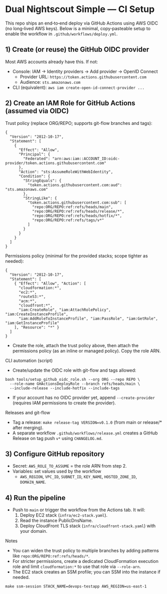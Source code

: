 # Dual Nightscout Simple — CI Setup

This repo ships an end‑to‑end deploy via GitHub Actions using AWS OIDC (no long‑lived AWS keys). Below is a minimal, copy‑pasteable setup to enable the workflow in `.github/workflows/deploy.yml`.

## 1) Create (or reuse) the GitHub OIDC provider
Most AWS accounts already have this. If not:

- Console: IAM → Identity providers → Add provider → OpenID Connect
  - Provider URL: `https://token.actions.githubusercontent.com`
  - Audience: `sts.amazonaws.com`
- CLI (equivalent): `aws iam create-open-id-connect-provider ...`

## 2) Create an IAM Role for GitHub Actions (assumed via OIDC)
Trust policy (replace ORG/REPO; supports git-flow branches and tags):

```
{
  "Version": "2012-10-17",
  "Statement": [
    {
      "Effect": "Allow",
      "Principal": {
        "Federated": "arn:aws:iam::ACCOUNT_ID:oidc-provider/token.actions.githubusercontent.com"
      },
      "Action": "sts:AssumeRoleWithWebIdentity",
      "Condition": {
        "StringEquals": {
          "token.actions.githubusercontent.com:aud": "sts.amazonaws.com"
        },
        "StringLike": {
          "token.actions.githubusercontent.com:sub": [
            "repo:ORG/REPO:ref:refs/heads/main",
            "repo:ORG/REPO:ref:refs/heads/release/*",
            "repo:ORG/REPO:ref:refs/heads/hotfix/*",
            "repo:ORG/REPO:ref:refs/tags/v*"
          ]
        }
      }
    }
  ]
}
```

Permissions policy (minimal for the provided stacks; scope tighter as needed):

```
{
  "Version": "2012-10-17",
  "Statement": [
    { "Effect": "Allow", "Action": [
      "cloudformation:*",
      "ec2:*",
      "route53:*",
      "acm:*",
      "cloudfront:*",
      "iam:CreateRole", "iam:AttachRolePolicy", "iam:CreateInstanceProfile",
      "iam:AddRoleToInstanceProfile", "iam:PassRole", "iam:GetRole", "iam:GetInstanceProfile"
    ], "Resource": "*" }
  ]
}
```

- Create the role, attach the trust policy above, then attach the permissions policy (as an inline or managed policy). Copy the role ARN.

CLI automation (script)
- Create/update the OIDC role with git-flow and tags allowed:
```
bash tools/setup_github_oidc_role.sh --org ORG --repo REPO \
  --role-name GHActionsDeployRole --branch refs/heads/main \
  --include-release --include-hotfix --include-tags
```
- If your account has no OIDC provider yet, append `--create-provider` (requires IAM permissions to create the provider).

Releases and git-flow
- Tag a release: `make release-tag VERSION=v0.1.0` (from main or release/* after merging).
- A separate workflow `.github/workflows/release.yml` creates a GitHub Release on tag push `v*` using `CHANGELOG.md`.

## 3) Configure GitHub repository
- Secret: `AWS_ROLE_TO_ASSUME` = the role ARN from step 2.
- Variables: set values used by the workflow
  - `AWS_REGION`, `VPC_ID`, `SUBNET_ID`, `KEY_NAME`, `HOSTED_ZONE_ID`, `DOMAIN_NAME`.

## 4) Run the pipeline
- Push to `main` or trigger the workflow from the Actions tab. It will:
  1) Deploy EC2 stack (`infra/ec2-stack.yaml`).
  2) Read the instance PublicDnsName.
  3) Deploy CloudFront TLS stack (`infra/cloudfront-stack.yaml`) with your domain.

Notes
- You can widen the trust policy to multiple branches by adding patterns like `repo:ORG/REPO:ref:refs/heads/*`.
- For stricter permissions, create a dedicated CloudFormation execution role and limit `cloudformation:*` to use that role via `--role-arn`.
- The EC2 stack creates an SSM profile; you can SSM into the instance if needed.
```
make ssm-session STACK_NAME=devops-testapp AWS_REGION=us-east-1
```
